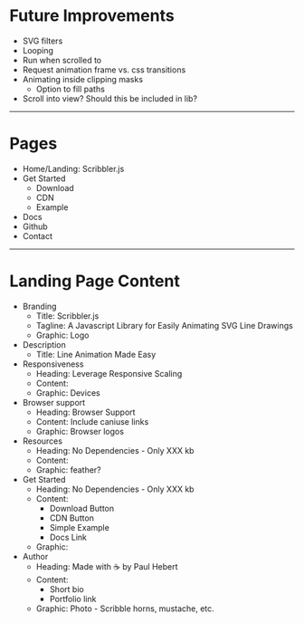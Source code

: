 # Future Improvements

* SVG filters
* Looping
* Run when scrolled to
* Request animation frame vs. css transitions
* Animating inside clipping masks
    - Option to fill paths
* Scroll into view? Should this be included in lib?

---

# Pages

* Home/Landing: Scribbler.js
* Get Started
    - Download
    - CDN
    - Example
* Docs
* Github
* Contact

---

# Landing Page Content

* Branding
    - Title: Scribbler.js
    - Tagline: A Javascript Library for Easily Animating SVG Line Drawings
    - Graphic: Logo
* Description
    - Title: Line Animation Made Easy
* Responsiveness
    - Heading: Leverage Responsive Scaling
    - Content: 
    - Graphic: Devices
* Browser support
    - Heading: Browser Support
    - Content: Include caniuse links
    - Graphic: Browser logos
* Resources
    - Heading: No Dependencies - Only XXX kb
    - Content:
    - Graphic: feather?
* Get Started
    - Heading: No Dependencies - Only XXX kb
    - Content:
        + Download Button
        + CDN Button
        + Simple Example
        + Docs Link
    - Graphic:
* Author
    - Heading: Made with :coffee: by Paul Hebert
    - Content: 
        + Short bio
        + Portfolio link
    - Graphic: Photo - Scribble horns, mustache, etc.